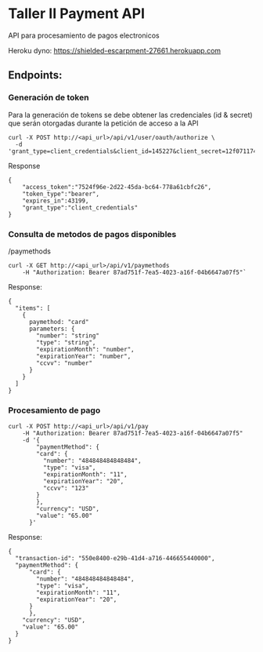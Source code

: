 # Taller II Payment API

API para procesamiento de pagos electronicos

Heroku dyno: https://shielded-escarpment-27661.herokuapp.com

## Endpoints:

### Generación de token

Para la generación de tokens se debe obtener las credenciales (id & secret) que serán otorgadas durante la petición de acceso a la API
```
curl -X POST http://<api_url>/api/v1/user/oauth/authorize \
  -d 'grant_type=client_credentials&client_id=145227&client_secret=12f071174cb7eb79d4aac5bc2f07563f'
```

Response

```
{
    "access_token":"7524f96e-2d22-45da-bc64-778a61cbfc26",
    "token_type":"bearer",
    "expires_in":43199,
    "grant_type":"client_credentials"
} 
```

### Consulta de metodos de pagos disponibles 
  /paymethods

```
curl -X GET http://<api_url>/api/v1/paymethods
    -H "Authorization: Bearer 87ad751f-7ea5-4023-a16f-04b6647a07f5"`
```

Response: 

```
{
  "items": [
    {
      paymethod: "card"
      parameters: {
        "number": "string"
        "type": "string",
        "expirationMonth": "number",
        "expirationYear": "number",
        "ccvv": "number"
      }
    }
  ]
}
```

### Procesamiento de pago

```
curl -X POST http://<api_url>/api/v1/pay
    -H "Authorization: Bearer 87ad751f-7ea5-4023-a16f-04b6647a07f5"
    -d '{ 
        "paymentMethod": {
        "card": {
          "number": "484848484848484",
          "type": "visa",
          "expirationMonth": "11",
          "expirationYear": "20",
          "ccvv": "123"
        }
        },
        "currency": "USD",
        "value": "65.00"
      }'
```

Response:

```
{
  "transaction-id": "550e8400-e29b-41d4-a716-446655440000",
  "paymentMethod": {
      "card": {
        "number": "484848484848484",
        "type": "visa",
        "expirationMonth": "11",
        "expirationYear": "20",
      }
      },
    "currency": "USD",
    "value": "65.00"
  }
}
```
